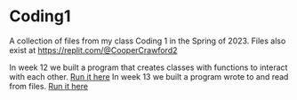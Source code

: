 # Coding1
A collection of files from my class Coding 1 in the Spring of 2023. Files also exist at https://replit.com/@CooperCrawford2

In week 12 we built a program that creates classes with functions to interact with each other. [Run it here](https://replit.com/@CooperCrawford2/DadJokes?v=1)
In week 13 we built a program wrote to and read from files. [Run it here](https://replit.com/@CooperCrawford2/HeadersAndSource?v=1)
